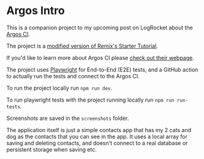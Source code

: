 # Argos Intro

This is a companion project to my upcoming post on LogRocket about the [Argos CI](https://argos-ci.com/).

The project is a [modified version of Remix's Starter Tutorial](https://remix.run/docs/en/main/start/tutorial).

If you'd like to learn more about Argos CI please [check out their webpage](https://argos-ci.com/docs/introduction).

The project uses [Playwright](https://playwright.dev/) for End-to-End (E2E) tests, and a GitHub action to actually run the tests and connect to the Argos CI.

To run the project locally run `npm run dev`.

To run playwright tests with the project running locally run `npm run run-tests`.

Screenshots are saved in the `screenshots` folder.

The application itself is just a simple contacts app that has my 2 cats and dog as the contacts that you can see in the app. It uses a local array for saving and deleting contacts, and doesn't connect to a real database or persistent storage when saving etc.
